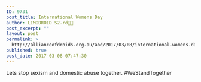 ```yaml
---
ID: 9731
post_title: International Womens Day
author: LIMODROID S2-rd🔭🔬
post_excerpt: ""
layout: post
permalink: >
  http://allianceofdroids.org.au/aod/2017/03/08/international-womens-day/
published: true
post_date: 2017-03-08 07:47:30
---
```

Lets stop sexism and domestic abuse together. #WeStandTogether